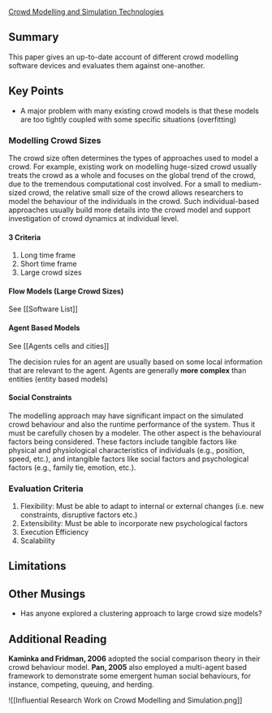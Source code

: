 
[Crowd Modelling and Simulation Technologies](https://research.tees.ac.uk/ws/portalfiles/portal/6477586/Accepted_manuscript.pdf) 
## Summary

This paper gives an up-to-date account of different crowd modelling software devices and evaluates them against one-another.
## Key Points

- A major problem with many existing crowd models is that these models are too tightly coupled with some specific situations (overfitting)
### Modelling Crowd Sizes

The crowd size often determines the types of approaches used to model a crowd. For example, existing work on modelling huge-sized crowd usually treats the crowd as a whole and focuses on the global trend of the crowd, due to the tremendous computational cost involved. For a small to medium-sized crowd, the relative small size of the crowd allows researchers to model the behaviour of the individuals in the crowd. Such individual-based approaches usually build more details into the crowd model and support investigation of crowd dynamics at individual level.
#### 3 Criteria

1. Long time frame
2. Short time frame
3. Large crowd sizes
#### Flow Models (Large Crowd Sizes)
See [[Software List]]
#### Agent Based Models
See [[Agents cells and cities]]

The decision rules for an agent are usually based on some local information that are relevant to the agent. Agents are generally **more complex** than entities (entity based models)
#### Social Constraints

The modelling approach may have significant impact on the simulated crowd behaviour and also the runtime performance of the system. Thus it must be carefully chosen by a modeler. The other aspect is the behavioural factors being considered. These factors include tangible factors like physical and physiological characteristics of individuals (e.g., position, speed, etc.), and intangible factors like social factors and psychological factors (e.g., family tie, emotion, etc.).
### Evaluation Criteria

1. Flexibility: Must be able to adapt to internal or external changes (i.e. new constraints, disruptive factors etc.)
2. Extensibility: Must be able to incorporate new psychological factors
3. Execution Efficiency
4. Scalability
## Limitations

## Other Musings

- Has anyone explored a clustering approach to large crowd size models?
## Additional Reading

**Kaminka and Fridman, 2006** adopted the social comparison theory in their crowd behaviour model. **Pan, 2005** also employed a multi-agent based framework to demonstrate some emergent human social behaviours, for instance, competing, queuing, and herding.

![[Influential Research Work on Crowd Modelling and Simulation.png]]